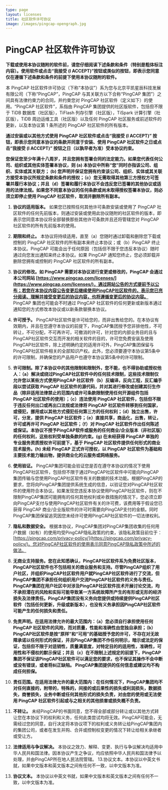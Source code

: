 ```yaml
---
type: page
layout: licenses
title: 社区软件许可协议
image: /images/pingcap-opengraph.jpg
---
```


# PingCAP 社区软件许可协议

**下载或使用本协议随附的软件前，请您仔细阅读下述条款和条件（特别是粗体标注内容）。使用软件或点击“我接受 (I ACCEPT)”按钮或类似的按钮，即表示您同意仅在遵循下述条款和条件的前提下使用本协议随附的软件。**

本 PingCAP 社区软件许可协议（下称“本协议”）系为您与北京平凯星辰科技发展有限公司（下称“PingCAP”，PingCAP 与其关联方以下合称“PingCAP 集团”）之间具有法律约束力的合同，并约束您对 PingCAP 社区软件（定义如下）的使用。“PingCAP 社区软件”，系指由 PingCAP 集团提供的社区版软件，包括但不限于 TiDB 数据库（社区版），TiFlash 列存引擎（社区版），TiSpark 计算引擎（社区版），TiDB 周边运维工具（社区版）以及任何 PingCAP 社区服务或前述软件的更新，以及本协议第 1 条所述的 PingCAP 社区软件的所有版本。

**通过安装或以其他方式使用 PingCAP 社区软件或点击“我接受 (I ACCEPT)” 按钮，即表示您同意本协议的条款并同意于安装、使用 PingCAP 社区软件之日或点击“我接受 (I ACCEPT)” 按钮之日（以孰早者为准）受本协议约束。**

**您保证您至少年满十八周岁，并且您拥有签署合同的法定能力。如果您代表任何公司、组织或其他实体签署本协议，则 (a) 本协议中所称“您”同时亦指该公司、组织、实体或其关联方； (b) 您声明并保证您拥有约束该公司、组织、实体或其关联方接受本协议所规定条款和条件的授权；（c）您无需取得其他第三方授权方可签署并履行本协议；并且（d）签署和履行本协议不会违反您已签署的其他协议或适用的法律法规。如果您不同意本协议的任何条款或尚未取得授权签署本协议，则必须立即停止使用 PingCAP 社区软件，取消并删除所有副本。**

1. **协议的适用版本。** 如果您已按照任何其他许可条款安装或使用了 PingCAP 社区软件的任何先前版本，则通过安装或使用此协议随附的社区软件的版本，即表示您同意本协议将全部替换那些其他许可条款并且还将管辖您对 PingCAP 社区软件的所有先前版本的使用。

2. **期限和终止。** 本协议将持续适用，直至（a）您随时通过卸载和删除您下载或控制的 PingCAP 社区软件的所有副本来终止本协议；或（b）PingCAP 终止本协议。PingCAP 可能会出于任何原因（包括但不限于您违反本协议）随时通过向您发出通知来终止本协议。如果 PingCAP 通知您终止，您必须卸载并删除您拥有或控制的 PingCAP 社区软件的所有副本。

3. **协议的修改。如 PingCAP 需要对本协议进行变更或修改的，PingCAP 会通过本公司网站 [https://www.pingcap.com/licenses/](https://www.pingcap.com/licenses/)，通过网站公告的方式提前予以公布；若您在本协议内容公告变更后继续使用PingCAP社区软件的，表示您已充分阅读、理解并接受变更后的协议内容，也将遵循变更后的协议内容。** PingCAP 集团也可能会不时通过 PingCAP 社区软件的任何更新或新版本通过通知您的方式修改本协议或以新条款替换本协议。

4. **许可授予。** PingCAP社区软件是许可给您的，而非出售给您的。在本协议有效期内，并且在您遵守本协议的前提下，PingCAP集团授予您非排他性，不可转让，不可分配，不可再许可，可撤消的许可，针对您的内部业务目的且与PingCAP社区软件交互而开发的相关软件的目的，许可您免费安装及使用PingCAP社区软件，除上述明确约定的适用许可外，PingCAP集团保留与PingCAP社区软件相关的全部知识产权。此外，您必须要遵守本协议第5条中的许可限制，并确保您的产品用户也遵守本协议第5条中的许可限制。

5. **许可限制。除了本协议中的其他限制和限制外，您不能，也不得协助或授权他人：（a）解决或绕过PingCAP社区软件中的任何技术限制，这些技术限制仅允许您以某些方式使用PingCAP 社区软件（b）反编译，反向工程，反汇编手段以尝试获取 PingCAP 社区软件的源代码，并对其进行修改或创建其衍生作品（除非适用法律禁止的范围内或许可条款限制使用任何开源组件包括 PingCAP 社区软件的使用）；（c）违法使用 PingCAP 社区软件，包括但不限于违反任何出口或再出口法规或法律将 PingCAP 社区软件转移到任何国家，或侵犯，挪用或以其他方式侵犯任何第三方的任何权利；（d）独立出售，许可，分发，提供 PingCAP 社区软件；（e）直接共享，商品化，出售，转让，许可或再许可 PingCAP 社区软件；（f）对 PingCAP 社区软件作出任何陈述或保证。本协议不授予PingCAP软件或服务的任何商业/企业版本（非社区版）的任何权利，这些权利受单独条款的约束。(g) 在未经获得 PingCAP 单独的专业服务资质授权许可前提下，基于 PingCAP 社区软件提供任何形式的商业技术服务。(h) 未经 PingCAP 正式许可授权，以 PingCAP 社区软件为基础和主要技术能力输出物，提供商业化的云服务或网络服务。**

6. **使用验证。** PingCAP集团可能会验证您是否在遵守本协议的情况下使用PingCAP社区软件，包括但不限于通过PingCAP社区软件中可能向PingCAP集团传输与您使用PingCAP社区软件有关的数据的技术功能。根据PingCAP的要求，您将向PingCAP集团提供系统生成的信息，以验证您对PingCAP社区软件的使用符合本协议。如果发现您违反本协议使用PingCAP社区软件，则在不限制PingCAP集团可能拥有的任何其他权利或补救措施的情况下，您必须立即向PingCAP支付与使用PingCAP社区软件有关的许可费，该费用等于假设您已获得 PingCAP 商业/企业版软件的许可时需要向PingCAP支付的金额。同时PingCAP集团保留追究因您未经许可使用PingCAP社区软件的一切法律权利。

7. **隐私和数据安全。** 根据本协议，PingCAP集团对PingCAP集团收集的任何用户数据（如有）的使用均受PingCAP隐私政策的约束，该隐私政策目前位于：[https://pingcap.com/privacy-policy/](https://pingcap.com/privacy-policy/)。您对PingCAP社区软件的使用表示同意PingCAP隐私政策中所述的做法。

8. **无商业支持服务。您在此知悉确认，PingCAP社区软件系为免费社区版本，PingCAP社区软件也不包括相关的商业服务和支持。尽管PingCAP组织了用户社区，并组织PingCAP社区软件用户就PingCAP社区软件进行了交流，但PingCAP集团不承担任何组织用户交流PingCAP社区软件的义务与责任。PingCAP集团在用户社区中对涉及PingCAP社区软件技术开展讨论交流，均不承担潜在的风险和实际可能导致某一方系统故障所产生的有形或无形的经济损失及法律责任。PingCAP集团没有义务向您提供或持续提供PingCAP社区软件（包括任何更新，升级或新版本），也没有义务承担因PingCAP社区软件可能产生的任何损失和责任。**

9. **免责声明。在适用法律允许的最大范围内：（a）您必须自行承担使用任何 PingCAP 社区软件的风险，而对质量，性能和准确性由您独自承担；（b）PingCAP社区软件是按“原样”和“可用”的基础授予您的许可，不存在对无故障承诺以任何形式的保证，并且PingCAP集团不作任何明示，暗示或法定的保证，包括但不限于对适销性，质量满意度，对特定目的的适用性，准确性，可用性和不侵权的默示保证；并且（c）在不限制上述规定的前提下，PingCAP集团不保证该PingCAP社区软件可以满足您的要求，也不保证其操作不会中断或没有错误，或者将纠正缺陷。 PingCAP集团提供的任何信息或建议均不构成任何担保。**

10. **责任范围。在适用法律允许的最大范围内：在任何情况下，PingCAP集团均不对任何直接的，附带的，特殊的，间接的或后果性的损失或利润损失，数据损失，商誉损失，业务中断或任何其他形式的损失负责，对由您的使用或无法使用 PingCAP 社区软件引起或与之相关的其他损害或损失概不负责。**

11. **不转让。** 未经PingCAP的书面同意，您不得全部或部分转让或以其他方式转让您在本协议下的权利和义务，任何此类尝试均将无效。PingCAP可能会，无需经过您的同意，自行决定将本协议项下的权利或义务转让给PingCAP集团内的集团公司，或者在发生并购、合并或控制权变更的情况下转让给相关承继者或受让方。

12. **法律适用与争议解决。** 本协议之效力、解释、变更、执行与争议解决均适用中华人民共和国法律。因本协议产生之争议，均应依照中华人民共和国法律予以处理，并由PingCAP所在地人民法院管辖。
13.协议文本。本协议以中英文书就，如果中文版本和英文版本之间有任何不一致，以中文版本为准。

13. **协议文本。** 本协议以中英文书就，如果中文版本和英文版本之间有任何不一致，以中文版本为准。
